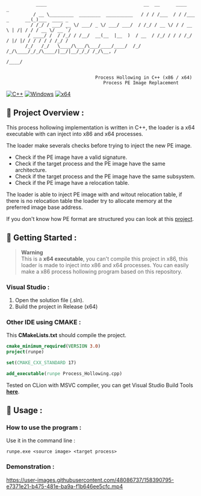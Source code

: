```
           ____                                    __  __      ____              _             
          / __ \_________  ________  __________   / / / /___  / / /___ _      __(_)___  ____ _
         / /_/ / ___/ __ \/ ___/ _ \/ ___/ ___/  / /_/ / __ \/ / / __ \ | /| / / / __ \/ __ `/ 
        / ____/ /  / /_/ / /__/  __(__  |__  )  / __  / /_/ / / / /_/ / |/ |/ / / / / / /_/ /
       /_/   /_/   \____/\___/\___/____/____/  /_/ /_/\____/_/_/\____/|__/|__/_/_/ /_/\__, /
                                                                                     /____/
                                                                                     
                                                                                    
                                 Process Hollowing in C++ (x86 / x64)         
                                    Process PE Image Replacement
```

 [![C++](https://img.shields.io/badge/language-C%2B%2B-%23f34b7d.svg?style=for-the-badge&logo=appveyor)](https://en.wikipedia.org/wiki/C%2B%2B) [![Windows](https://img.shields.io/badge/platform-Windows-0078d7.svg?style=for-the-badge&logo=appveyor)](https://en.wikipedia.org/wiki/Microsoft_Windows) [![x64](https://img.shields.io/badge/arch-x64-green.svg?style=for-the-badge&logo=appveyor)](https://en.wikipedia.org/wiki/X64)

## :open_book: Project Overview :

This process hollowing implementation is written in C++, the loader is a x64 executable with can inject into x86 and x64 processes.

The loader make severals checks before trying to inject the new PE image.

- Check if the PE image have a valid signature.
- Check if the target process and the PE image have the same architecture.
- Check if the target process and the PE image have the same subsystem.
- Check if the PE image have a relocation table.

The loader is able to inject PE image with and witout relocation table, if there is no relocation table the loader try to allocate memory at the preferred image base address.

If you don't know how PE format are structured you can look at this [project](https://github.com/adamhlt/PE-Explorer).

## :rocket: Getting Started :

> **Warning** <br>
> This is a **x64 executable**, you can't compile this project in x86, this loader is made to inject into x86 and x64 processes.
> You can easily make a x86 process hollowing program based on this repository.

### Visual Studio :

1. Open the solution file (.sln).
2. Build the project in Release (x64)

### Other IDE using CMAKE :

This **CMakeLists.txt** should compile the project.

```cmake
cmake_minimum_required(VERSION 3.0)
project(runpe)

set(CMAKE_CXX_STANDARD 17)

add_executable(runpe Process_Hollowing.cpp)
```

Tested on CLion with MSVC compiler, you can get Visual Studio Build Tools [**here**](https://visualstudio.microsoft.com/fr/downloads/?q=build+tools).

## 🧪 Usage :

### How to use the program :

Use it in the command line :

```shell
runpe.exe <source image> <target process>
```

### Demonstration :
https://user-images.githubusercontent.com/48086737/158390795-e7371e21-b475-481e-ba9a-f1b646ee5cfc.mp4
